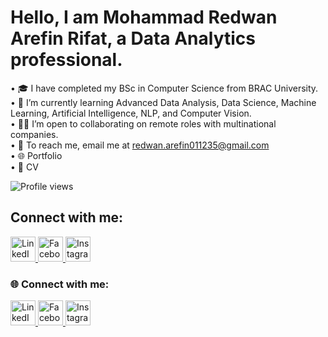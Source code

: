 # Hello, I am Mohammad Redwan Arefin Rifat, a Data Analytics professional.

• 🎓 I have completed my BSc in Computer Science from BRAC University.  
• 🌱 I’m currently learning Advanced Data Analysis, Data Science, Machine Learning, Artificial Intelligence, NLP, and Computer Vision.  
• 🧑‍💻 I’m open to collaborating on remote roles with multinational companies.  
• 📧 To reach me, email me at [redwan.arefin011235@gmail.com](mailto:redwan.arefin011235@gmail.com)  
• 🌐 Portfolio  
• 📄 CV

![Profile views](https://komarev.com/ghpvc/?username=redwan011235&color=blue)

## Connect with me:

<p>
  <a href="https://www.linkedin.com/in/redwanarefin/" target="_blank">
    <img src="https://img.icons8.com/color/48/000000/linkedin.png" alt="LinkedIn" width="40" height="40" />
  </a>
  <a href="https://www.facebook.com/redwan.arefin011235/" target="_blank">
    <img src="https://img.icons8.com/color/48/000000/facebook.png" alt="Facebook" width="40" height="40" />
  </a>
  <a href="https://www.instagram.com/redwan.arefin/" target="_blank">
    <img src="https://img.icons8.com/color/48/000000/instagram-new.png" alt="Instagram" width="40" height="40" />
  </a>
</p>


<h3>🌐 Connect with me:</h3>
<p>
  <a href="https://www.linkedin.com/in/YOUR-LINKEDIN" target="_blank" rel="noopener noreferrer">
    <img src="https://img.icons8.com/color/48/linkedin.png" alt="LinkedIn" width="40" height="40" />
  </a>
  <a href="https://www.facebook.com/YOUR-FACEBOOK" target="_blank" rel="noopener noreferrer">
    <img src="https://img.icons8.com/color/48/facebook.png" alt="Facebook" width="40" height="40" />
  </a>
  <a href="https://www.instagram.com/YOUR-INSTAGRAM" target="_blank" rel="noopener noreferrer">
    <img src="https://img.icons8.com/color/48/instagram-new.png" alt="Instagram" width="40" height="40" />
  </a>
</p>











